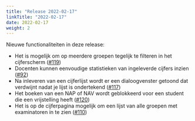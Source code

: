 ```yaml
---
title: "Release 2022-02-17"
linkTitle: "2022-02-17"
date: 2022-02-17
weight: 2
---
```


Nieuwe functionaliteiten in deze release:
- Het is mogelijk om op meerdere groepen tegelijk te filteren in het cijferscherm ([#119](https://github.com/UvA-FNWI/GradeTool/issues/119))
- Docenten kunnen eenvoudige statistieken van ingeleverde cijfers inzien  ([#92](https://github.com/UvA-FNWI/GradeTool/issues/92))
- Na inleveren van een cijferlijst wordt er een dialoogvenster getoond dat verdwijnt nadat je lijst is ondertekend ([#117](https://github.com/UvA-FNWI/GradeTool/issues/117))
- Het boeken van een NAP of NAV wordt geblokkeerd voor een student die een vrijstelling heeft ([#120](https://github.com/UvA-FNWI/GradeTool/issues/120))
- Het is op de cijferpagina mogelijk om een lijst van alle groepen met examinatoren in te zien ([#110](https://github.com/UvA-FNWI/GradeTool/issues/110))